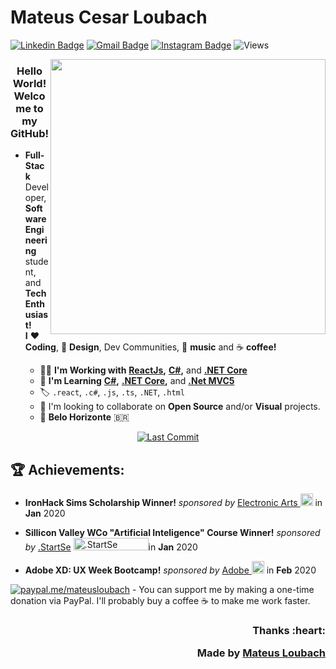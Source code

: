 # Mateus Cesar Loubach
[![Linkedin Badge](https://img.shields.io/badge/-LinkedIn%20-0a66c2?style=flat-square&logo=Linkedin&logoColor=white&link=https://www.linkedin.com/in/mateusloubach/)](https://www.linkedin.com/in/mateusloubach/) 
[![Gmail Badge](https://img.shields.io/badge/-Gmail-ff5e5b?style=flat-square&logo=Gmail&logoColor=white&link=mailto:mateusloubach@hotmail.com)](mailto:mateusloubach@hotmail.com)
[![Instagram Badge](https://img.shields.io/badge/-Instagram%20-ffdc80?style=flat-square&logo=Instagram&logoColor=white&link=https://https://www.instagram.com/mt_lbach/)](https://www.instagram.com/mt_lbach/) 
![Views](https://komarev.com/ghpvc/?username=mateusloubach&style=flat-square&color=00d27f&label=Visitors)
<!--[![Behance Badge](https://img.shields.io/badge/Behance-0088cc?style=flat-square&logo=Behance&link=https://www.behance.net/mateusloubach)](https://www.behance.net/mateusloubach)-->
<!-- <a href="https://www.linkedin.com/in/mateusloubach/"><img alt="Mateus Loubach" src="https://img.shields.io/badge/-mateusloubach-8257E5?style=flat&logo=Linkedin&logoColor=white" /></a> -->

<!-- back-up img: https://brtechnosoft.com/wp-content/uploads/2019/08/Hiring-manage.gif -->
<!-- back-up img2: https://cdn.dribbble.com/users/1292677/screenshots/6139167/media/5387dc7e035b3efe9d94516044de66a4.gif -->
<img align='right' width=440 src="https://websolutions593.com/wp-content/uploads/2022/05/diseno-web-local-ecuador.gif">

<!-- HEADER -->
<h3 align="center">
     Hello World! <br>Welcome to my GitHub!
</h3>

<!-- ABOUT ME -->
- **Full-Stack** Developer, **Software Engineering** student, and **Tech Enthusiast!** <br>
**I** :heart: **Coding**, :art: **Design**, Dev Communities, :musical_note: **music** and :coffee: **coffee!**

  - :man_technologist: **I'm Working with** **[ReactJs](https://reactjs.org/),** **[C#](https://docs.microsoft.com/en-us/dotnet/csharp/),** and **[.NET Core](https://docs.microsoft.com/en-us/aspnet/core/?view=aspnetcore-6.0)**
  - :seedling: **I'm Learning** **[C#](https://docs.microsoft.com/en-us/dotnet/csharp/),** **[.NET Core](https://docs.microsoft.com/en-us/aspnet/core/?view=aspnetcore-6.0),** and **[.Net MVC5]( https://docs.microsoft.com/en-us/aspnet/mvc/overview/getting-started/introduction/getting-started)**
  - :label: `.react`, `.c#`, `.js`, `.ts`, `.NET`, `.html`
  - 🤝 I'm looking to collaborate on **Open Source** and/or **Visual** projects.
  - :round_pushpin: **Belo Horizonte** :brazil:
 
<p align="center">
  <a href="https://github.com/mateusloubach/mateusloubach/commits/main">
    <img alt="Last Commit" src="https://img.shields.io/github/last-commit/mateusloubach/mateusloubach">
  </a>
</p>

## :trophy: Achievements:

- **IronHack Sims Scholarship Winner!**   *sponsored by* <a href="https://www.ea.com/">Electronic Arts </a>
  <img src="https://upload.wikimedia.org/wikipedia/commons/0/0d/Electronic-Arts-Logo.svg" alt="EA" width="20" height="20"/> in **Jan** 2020<br>

- **Sillicon Valley WCo "Artificial Inteligence" Course Winner!**   *sponsored by* <a href="https://www.startse.com/">.StartSe</a>
  <img src="https://login.startse.com/img/startse-logo.svg" alt=".StartSe" width="120" height="20"/>in **Jan** 2020<br>

- **Adobe XD: UX Week Bootcamp!**         *sponsored by* <a href="https://www.adobe.com/">Adobe </a>
  <img src="https://upload.wikimedia.org/wikipedia/commons/thumb/c/c2/Adobe_XD_CC_icon.svg/512px-Adobe_XD_CC_icon.svg.png" alt="AdobeXD" width="20" height="20"/> in **Feb** 2020


[![paypal.me/mateusloubach](https://ionicabizau.github.io/badges/paypal.svg)](https://www.paypal.me/mateusloubach) - You can support me by making a one-time donation via PayPal. I'll probably buy a coffee :coffee: to make me work faster.

<h3 align="right">Thanks :heart:
    
Made by [Mateus Loubach](https://github.com/mateusloubach)

<!--![Profile Views](https://komarev.com/ghpvc/?username=mateusloubach&style=flat-square&color=ffdc80)-->
